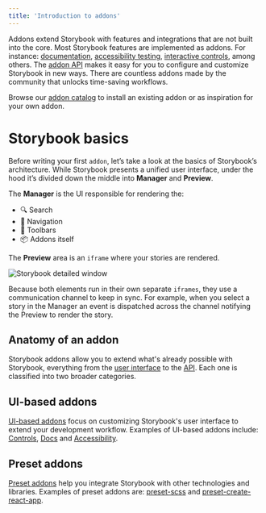 ```yaml
---
title: 'Introduction to addons'
---
```


Addons extend Storybook with features and integrations that are not built into the core. Most Storybook features are implemented as addons. For instance: [documentation](../writing-docs/introduction.md), [accessibility testing](https://github.com/nslabspl/storybook/tree/dev/addons/a11y), [interactive controls](../essentials/controls.md), among others.
The [addon API](./addons-api.md) makes it easy for you to configure and customize Storybook in new ways. There are countless addons made by the community that unlocks time-saving workflows.

Browse our [addon catalog](https://storybook.js.org/addons) to install an existing addon or as inspiration for your own addon.

# Storybook basics
Before writing your first `addon`, let’s take a look at the basics of Storybook’s architecture. While Storybook presents a unified user interface, under the hood it’s divided down the middle into **Manager** and **Preview**.

The **Manager** is the UI responsible for rendering the:

- 🔍 Search
- 🧭 Navigation
- 🔗 Toolbars
- 📦 Addons itself

The **Preview** area is an `iframe` where your stories are rendered.

![Storybook detailed window](./manager-preview.jpg)

Because both elements run in their own separate `iframes`, they use a communication channel to keep in sync. For example, when you select a story in the Manager an event is dispatched across the channel notifying the Preview to render the story.

## Anatomy of an addon
Storybook addons allow you to extend what's already possible with Storybook, everything from the [user interface](./addon-types.md) to the [API](./addons-api.md). Each one is classified into two broader categories.

## UI-based addons
[UI-based addons](./addon-types.md#ui-based-addons) focus on customizing Storybook's user interface to extend your development workflow. Examples of UI-based addons include: [Controls](../essentials/controls.md), [Docs](../writing-docs/introduction.md) and [Accessibility](https://github.com/storybookjs/storybook/tree/dev/addons/a11y).

## Preset addons

[Preset addons](./addon-types.md#preset-addons) help you integrate Storybook with other technologies and libraries. Examples of preset addons are: [preset-scss](https://github.com/storybookjs/presets/tree/dev/packages/preset-scss) and [preset-create-react-app](https://github.com/storybookjs/presets/tree/dev/packages/preset-create-react-app).